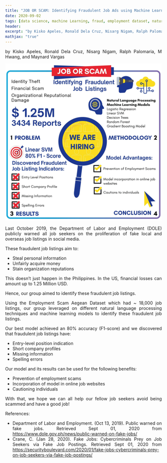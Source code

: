 ```yaml
---
title: "JOB OR SCAM: Identifying Fraudulent Job Ads using Machine Learning"
date: 2020-09-02
tags: [data science, machine Learning, fraud, employment dataset, natural language processing]
header:
excerpt: "by Kisko Apeles, Ronald Dela Cruz, Nisarg Nigam, Ralph Palomaria, M Hwang, and Maynard Vargas"
mathjax: "true"
---
```

<div align="justify">
by Kisko Apeles, Ronald Dela Cruz, Nisarg Nigam, Ralph Palomaria, M Hwang, and Maynard Vargas

![png](/images/job_or_scam.png)

Last October 2019, the Department of Labor and Employment (DOLE) publicly warned all job seekers on the proliferation of fake local and overseas job listings in social media.

These fraudulent job listings aim to: 
- Steal personal information
- Unfairly acquire money 
- Stain organization reputations

This doesn’t just happen in the Philippines. In the US, financial losses can amount up to 1.25 Million USD.

Hence, our group aimed to identify these fraudulent job listings. 

Using the Employment Scam Aegean Dataset which had ~ 18,000 job listings, our group leveraged on different natural language processing techniques and machine learning models to identify these fraudulent job listings.

Our best model achieved an 80% accuracy (F1-score) and we discovered that fraudulent job listings have:
- Entry-level position indication
- Short company profiles
- Missing information
- Spelling errors

Our model and its results can be used for the following benefits:
- Prevention of employment scams
- Incorporation of model in online job websites
- Cautioning individuals

With that, we hope we can all help our fellow job seekers avoid being scammed and have a good job!

References:
- Department of Labor and Employment. (Oct 13, 2019). Public warned on fake jobs. Retrieved Sept 01, 2020 from https://www.dole.gov.ph/news/public-warned-on-fake-jobs/
- Crane, C. (Jan 28, 2020). Fake Jobs: Cybercriminals Prey on Job Seekers via Fake Job Postings. Retrieved Sept 01, 2020 from https://securityboulevard.com/2020/01/fake-jobs-cybercriminals-prey-on-job-seekers-via-fake-job-postings/
</div>
